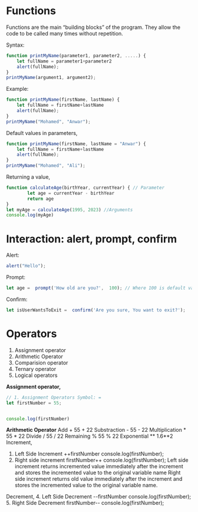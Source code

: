 # Functions
Functions are the main “building blocks” of the program. They allow the code to be called many times without repetition.

Syntax:
```javascript
function printMyName(parameter1, parameter2, .....) {
	let fullName = parameter1+parameter2
	alert(fullName);	
}
printMyName(argument1, argument2);
```
Example:
```javascript
function printMyName(firstName, lastName) {
	let fullName = firstName+lastName
	alert(fullName);	
}
printMyName("Mohamed", "Anwar");
```
Default values in parameters,
```javascript
function printMyName(firstName, lastName = "Anwar") {
	let fullName = firstName+lastName
	alert(fullName);	
}
printMyName("Mohamed", "Ali");
```
Returning a value,
```javascript
function calculateAge(birthYear, currentYear) { // Parameter
		let age = currentYear - birthYear
		return age
}
let myAge = calculateAge(1995, 2023) //Arguments
console.log(myAge)
```

# Interaction: alert, prompt, confirm
Alert:
```javascript
alert("Hello");
```
Prompt:
```javascript
let age =  prompt('How old are you?',  100); // Where 100 is default value and its optional 
```

Confirm:
```javascript
let isUserWantsToExit =  confirm('Are you sure, You want to exit?'); 
```

# Operators
1. Assignment operator
2. Arithmetic Operator
3. Comparision operator
4. Ternary operator
5. Logical operators

**Assignment operator,**
```javascript
// 1. Assignment Operators Symbol: =
let firstNumber = 55;


console.log(firstNumber)
```
**Arithmetic Operator**
Add +
55 + 22
Substraction - 
55 - 22
Multiplication *
55 * 22
Divide /
55 / 22
Remaining %
55 % 22
Exponential **
1.6**2
Increment,
1. Left Side Increment
		++firstNumber
			console.log(firstNumber);
2. Right side increment
firstNumber++
console.log(firstNumber);
Left side increment returns incremented value immediately after the increment and stores the incremented value to the original variable name
Right side increment returns old value immediately after the increment and stores the incremented value to the original variable name.

Decrement,
4. Left Side Decrement
--firstNumber
console.log(firstNumber);
5. Right Side Decrement
firstNumber--
console.log(firstNumber);



